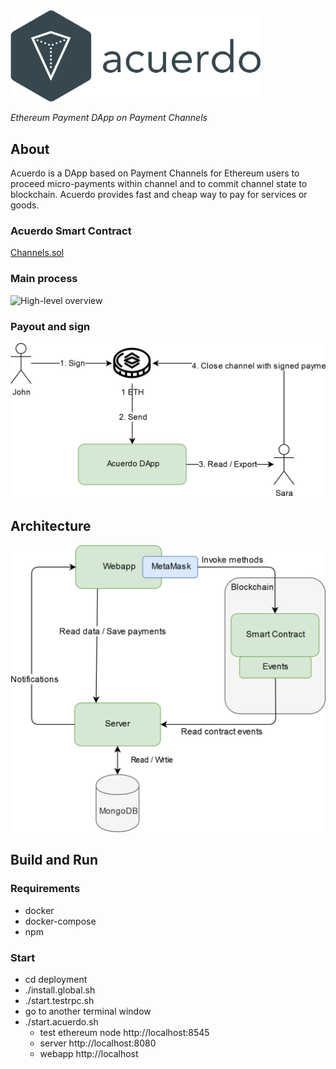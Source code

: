 <img src="./docs/images/logo-colored.png" width=400/>

_Ethereum Payment DApp on Payment Channels_

## About
Acuerdo is a DApp based on Payment Channels for Ethereum users 
to proceed micro-payments within channel and 
to commit channel state to blockchain.
Acuerdo provides fast and cheap way to pay for services or goods.

### Acuerdo Smart Contract
[Channels.sol](./smart-contract/contracts/Channels.sol)

### Main process

![High-level overview](./docs/images/acuerdo-high-level-process.png)

### Payout and sign 

![Payout and sign](./docs/images/acuerdo-payout-and-sign.png)

## Architecture

![Architecture](./docs/images/acuerdo-architecture.png)


## Build and Run

### Requirements
* docker
* docker-compose
* npm

### Start
* cd deployment
* ./install.global.sh
* ./start.testrpc.sh
* go to another terminal window
* ./start.acuerdo.sh
    * test ethereum node http://localhost:8545
    * server http://localhost:8080
    * webapp http://localhost


